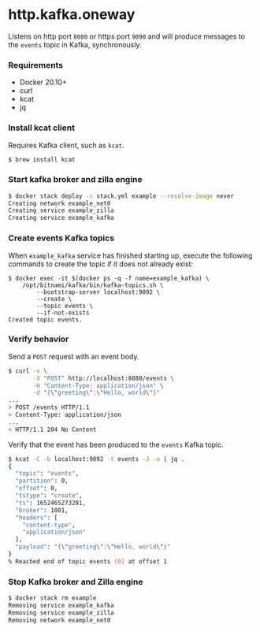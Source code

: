 # http.kafka.oneway
Listens on http port `8080` or https port `9090` and will produce messages to the `events` topic in Kafka, synchronously.

### Requirements
 - Docker 20.10+
 - curl
 - kcat
 - jq

### Install kcat client
Requires Kafka client, such as `kcat`.
```bash
$ brew install kcat
```

### Start kafka broker and zilla engine
```bash
$ docker stack deploy -c stack.yml example --resolve-image never
Creating network example_net0
Creating service example_zilla
Creating service example_kafka
```

### Create events Kafka topics
When `example_kafka` service has finished starting up, execute the following commands to create the topic if it does not already exist:
```
$ docker exec -it $(docker ps -q -f name=example_kafka) \
    /opt/bitnami/kafka/bin/kafka-topics.sh \
        --bootstrap-server localhost:9092 \
        --create \
        --topic events \
        --if-not-exists
Created topic events.
```

### Verify behavior
Send a `POST` request with an event body.
```bash
$ curl -v \
       -X "POST" http://localhost:8080/events \
       -H "Content-Type: application/json" \
       -d "{\"greeting\":\"Hello, world\"}"
...
> POST /events HTTP/1.1
> Content-Type: application/json
...
< HTTP/1.1 204 No Content
```
Verify that the event has been produced to the `events` Kafka topic.
```bash
$ kcat -C -b localhost:9092 -t events -J -u | jq .
{
  "topic": "events",
  "partition": 0,
  "offset": 0,
  "tstype": "create",
  "ts": 1652465273281,
  "broker": 1001,
  "headers": [
    "content-type",
    "application/json"
  ],
  "payload": "{\"greeting\":\"Hello, world\"}"
}
% Reached end of topic events [0] at offset 1
```

### Stop Kafka broker and Zilla engine
```bash
$ docker stack rm example
Removing service example_kafka
Removing service example_zilla
Removing network example_net0
```
